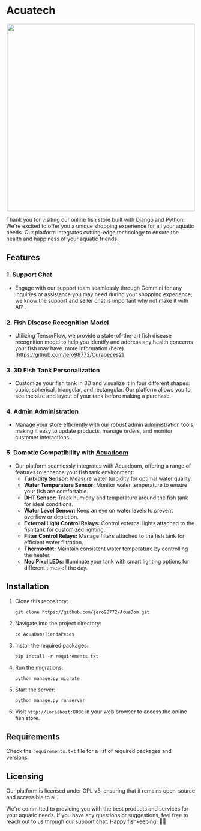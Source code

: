 # Acuatech

<p align="center"><img src="https://raw.githubusercontent.com/jero98772/Bioinformatics-toolspy/main/docs/logo.jpeg" width="500" height="500"></p>

Thank you for visiting our online fish store built with Django and Python! We're excited to offer you a unique shopping experience for all your aquatic needs. Our platform integrates cutting-edge technology to ensure the health and happiness of your aquatic friends.

## Features

### 1. Support Chat
- Engage with our support team seamlessly through Gemmini for any inquiries or assistance you may need during your shopping experience, we know the support and seller chat is important why not make it with AI? .

### 2. Fish Disease Recognition Model
- Utilizing TensorFlow, we provide a state-of-the-art fish disease recognition model to help you identify and address any health concerns your fish may have. more information (here)[https://github.com/jero98772/Curapeces2]

### 3. 3D Fish Tank Personalization
- Customize your fish tank in 3D and visualize it in four different shapes: cubic, spherical, triangular, and rectangular. Our platform allows you to see the size and layout of your tank before making a purchase.

### 4. Admin Administration
- Manage your store efficiently with our robust admin administration tools, making it easy to update products, manage orders, and monitor customer interactions.

### 5. Domotic Compatibility with [Acuadoom](https://github.com/jero98772/AcuaDom)
- Our platform seamlessly integrates with Acuadoom, offering a range of features to enhance your fish tank environment:
  - **Turbidity Sensor:** Measure water turbidity for optimal water quality.
  - **Water Temperature Sensor:** Monitor water temperature to ensure your fish are comfortable.
  - **DHT Sensor:** Track humidity and temperature around the fish tank for ideal conditions.
  - **Water Level Sensor:** Keep an eye on water levels to prevent overflow or depletion.
  - **External Light Control Relays:** Control external lights attached to the fish tank for customized lighting.
  - **Filter Control Relays:** Manage filters attached to the fish tank for efficient water filtration.
  - **Thermostat:** Maintain consistent water temperature by controlling the heater.
  - **Neo Pixel LEDs:** Illuminate your tank with smart lighting options for different times of the day.

## Installation

1. Clone this repository:

    ```
    git clone https://github.com/jero98772/AcuaDom.git
    ```

2. Navigate into the project directory:

    ```
    cd AcuaDom/TiendaPeces
    ```

3. Install the required packages:

    ```
    pip install -r requirements.txt
    ```

4. Run the migrations:

    ```
    python manage.py migrate
    ```

5. Start the server:

    ```
    python manage.py runserver
    ```

6. Visit `http://localhost:8000` in your web browser to access the online fish store.

## Requirements

Check the `requirements.txt` file for a list of required packages and versions.

## Licensing
Our platform is licensed under GPL v3, ensuring that it remains open-source and accessible to all.

We're committed to providing you with the best products and services for your aquatic needs. If you have any questions or suggestions, feel free to reach out to us through our support chat. Happy fishkeeping! 🐠🌊
